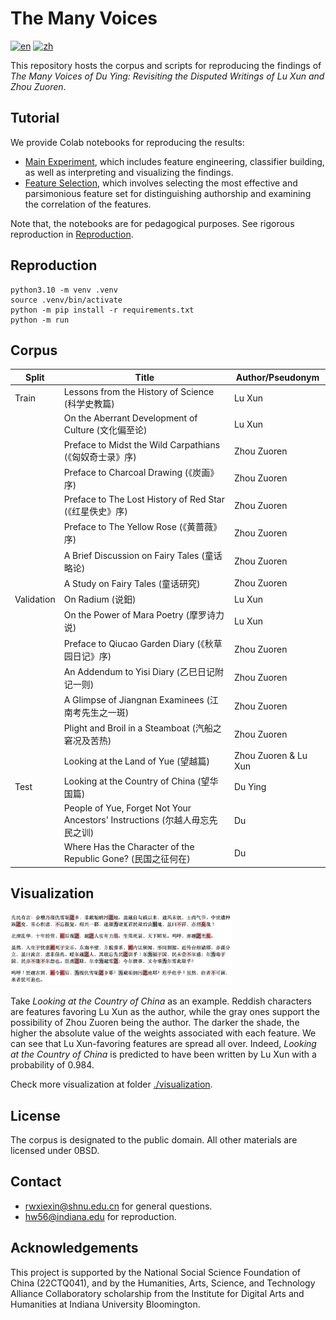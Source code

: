 # The Many Voices

[![en](https://img.shields.io/badge/lang-en-green.svg)](https://codeberg.org/haining/the_many_voices/src/branch/main/README.md)
[![zh](https://img.shields.io/badge/lang-zh-green.svg)](https://codeberg.org/haining/the_many_voices/src/branch/main/README.zh.md)

This repository hosts the corpus and scripts for reproducing the findings of *The Many Voices of Du Ying: Revisiting 
the Disputed Writings of Lu Xun and Zhou Zuoren*.

## Tutorial

We provide Colab notebooks for reproducing the results:
- [Main Experiment](https://colab.research.google.com/drive/1gYdugVvy_4R2IU3J1oASK5BgV3EiB9Gb?usp=sharing), which 
includes feature engineering, classifier building, as well as interpreting and visualizing the findings.
- [Feature Selection](https://colab.research.google.com/drive/1ryNXKcRrnvPEs61udXisuaHi2bEMbCWQ?usp=sharing), 
which involves selecting the most effective and parsimonious feature set for distinguishing authorship and examining the
correlation of the features.

Note that, the notebooks are for pedagogical purposes. See rigorous reproduction in [Reproduction](#reproduction).

## Reproduction

```python3.10
python3.10 -m venv .venv
source .venv/bin/activate
python -m pip install -r requirements.txt
python -m run
```


## Corpus

| Split      | Title                                                                      | Author/Pseudonym     |
|------------|----------------------------------------------------------------------------|----------------------|
| Train      | Lessons from the History of Science (科学史教篇)                                | Lu Xun               |
|            | On the Aberrant Development of Culture (文化偏至论)                             | Lu Xun               |
|            | Preface to Midst the Wild Carpathians (《匈奴奇士录》序)                           | Zhou Zuoren          |
|            | Preface to Charcoal Drawing (《炭画》序)                                        | Zhou Zuoren          |
|            | Preface to The Lost History of Red Star (《红星佚史》序)                          | Zhou Zuoren          |
|            | Preface to The Yellow Rose (《黄蔷薇》序)                                        | Zhou Zuoren          |
|            | A Brief Discussion on Fairy Tales (童话略论)                                   | Zhou Zuoren          |
|            | A Study on Fairy Tales (童话研究)                                              | Zhou Zuoren          |
| Validation | On Radium (说鈤)                                                               | Lu Xun               |
|            | On the Power of Mara Poetry (摩罗诗力说)                                        | Lu Xun               |
|            | Preface to Qiucao Garden Diary (《秋草园日记》序)                                  | Zhou Zuoren          |
|            | An Addendum to Yisi Diary (乙巳日记附记一则)                                       | Zhou Zuoren          |
|            | A Glimpse of Jiangnan Examinees (江南考先生之一斑)                                 | Zhou Zuoren          |
|            | Plight and Broil in a Steamboat (汽船之窘况及苦热)                                 | Zhou Zuoren          |
|            | Looking at the Land of Yue (望越篇)                                           | Zhou Zuoren & Lu Xun |
| Test       | Looking at the Country of China (望华国篇)                                     | Du Ying              |
|            | People of Yue, Forget Not Your Ancestors' Instructions (尔越人毋忘先民之训)         | Du                   |
|            | Where Has the Character of the Republic Gone? (民国之征何在)                     | Du                   |


## Visualization

<img src="assets/eyrwyxmzx.jpg" width="70%">

Take *Looking at the Country of China* as an example. Reddish characters are features favoring Lu Xun as the author, 
while the gray ones support the possibility of Zhou Zuoren being the author. The darker the shade, the higher the 
absolute value of the weights associated with each feature. We can see that Lu Xun-favoring features are spread all 
over. Indeed, *Looking at the Country of China* is predicted to have been written by Lu Xun with a probability
of 0.984.

Check more visualization at folder 
[./visualization](https://codeberg.org/haining/the_many_voices/src/branch/main/visualization).

## License

The corpus is designated to the public domain. All other materials are licensed under 0BSD.

[//]: # (## Citation)

[//]: # (TODO)

[//]: # ()
[//]: # (## Demo)

[//]: # (TODO)

## Contact
- [rwxiexin@shnu.edu.cn](mailto:rwxiexin@shnu.edu.cn) for general questions. 
- [hw56@indiana.edu](mailto:hw56@indiana.edu) for reproduction.

## Acknowledgements

This project is supported by the National Social Science Foundation of China (22CTQ041), and by the Humanities, Arts, 
Science, and Technology Alliance Collaboratory scholarship from the Institute for Digital Arts and Humanities at 
Indiana University Bloomington.